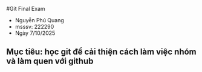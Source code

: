 #Git Final Exam
- Nguyễn Phú Quang
- msssv: 222290
- Ngày 7/10/2025
## Mục tiêu: học git để cải thiện cách làm việc nhóm và làm quen với github
